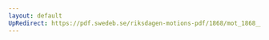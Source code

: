 ```yaml
---
layout: default
UpRedirect: https://pdf.swedeb.se/riksdagen-motions-pdf/1868/mot_1868__ak__00128.pdf
---
```

